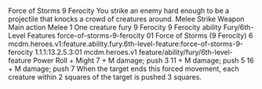 <ability>
  <name>Force of Storms</name>
  <cost>9 Ferocity</cost>
  <flavor>You strike an enemy hard enough to be a projectile that knocks a crowd of creatures around.</flavor>
  <keywords>
    <keyword>Melee</keyword>
    <keyword>Strike</keyword>
    <keyword>Weapon</keyword>
  </keywords>
  <type>Main action</type>
  <distance>Melee 1</distance>
  <target>One creature</target>
  <metadata>
    <class>fury</class>
    <cost>9 Ferocity</cost>
    <cost_amount>9</cost_amount>
    <cost_resource>Ferocity</cost_resource>
    <feature_type>ability</feature_type>
    <file_dpath>Fury/6th-Level Features</file_dpath>
    <item_id>force-of-storms-9-ferocity</item_id>
    <item_index>01</item_index>
    <item_name>Force of Storms (9 Ferocity)</item_name>
    <level>6</level>
    <scc>mcdm.heroes.v1:feature.ability.fury.6th-level-feature:force-of-storms-9-ferocity</scc>
    <scdc>1.1.1:13.2.5.3:01</scdc>
    <source>mcdm.heroes.v1</source>
    <type>feature/ability/fury/6th-level-feature</type>
  </metadata>
  <effects>
    <effect type="roll">
      <roll>Power Roll + Might</roll>
      <t1>7 + M damage; push 3</t1>
      <t2>11 + M damage; push 5</t2>
      <t3>16 + M damage; push 7</t3>
    </effect>
    <effect type="mundane">When the target ends this forced movement, each creature within 2 squares of the target is pushed 3 squares.</effect>
  </effects>
</ability>
